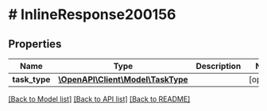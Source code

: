 # # InlineResponse200156

## Properties

Name | Type | Description | Notes
------------ | ------------- | ------------- | -------------
**task_type** | [**\OpenAPI\Client\Model\TaskType**](TaskType.md) |  | [optional]

[[Back to Model list]](../../README.md#models) [[Back to API list]](../../README.md#endpoints) [[Back to README]](../../README.md)
